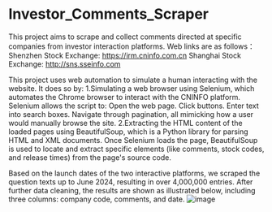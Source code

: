 # Investor_Comments_Scraper
This project aims to scrape and collect comments directed at specific companies from investor interaction platforms.
Web links are as follows：
Shenzhen Stock Exchange: https://irm.cninfo.com.cn
Shanghai Stock Exchange: http://sns.sseinfo.com

This project uses web automation to simulate a human interacting with the website. 
It does so by:
1.Simulating a web browser using Selenium, which automates the Chrome browser to interact with the CNINFO platform. Selenium allows the script to:
  Open the web page.
  Click buttons.
  Enter text into search boxes.
  Navigate through pagination, all mimicking how a user would manually browse the site.
2.Extracting the HTML content of the loaded pages using BeautifulSoup, which is a Python library for parsing HTML and XML documents. Once Selenium loads the page, BeautifulSoup is used to locate and extract specific elements (like comments, stock codes, and release times) from the page's source code.


Based on the launch dates of the two interactive platforms, we scraped the question texts up to June 2024, resulting in over 4,000,000 entries. After further data cleaning, the results are shown as illustrated below, including three columns: company code, comments, and date.
![image]()
